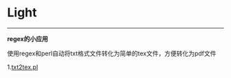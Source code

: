# Light
---

**regex的小应用**

使用regex和perl自动将txt格式文件转化为简单的tex文件，方便转化为pdf文件

1.[txt2tex.pl](https://github.com/HapHac/Light/blob/master/txt2tex.pl)
